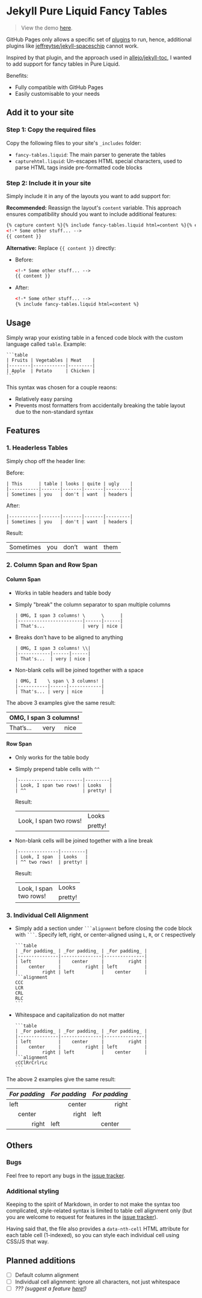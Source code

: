 # Jekyll Pure Liquid Fancy Tables

> View the demo [here](https://richdom2185.github.io/jekyll-fancy-tables).

GitHub Pages only allows a specific set of [plugins](https://pages.github.com/versions/) to run, hence, additional plugins like [jeffreytse/jekyll-spaceschip](https://github.com/jeffreytse/jekyll-spaceship) cannot work.

Inspired by that plugin, and the approach used in [allejo/jekyll-toc](https://github.com/allejo/jekyll-toc), I wanted to add support for fancy tables in Pure Liquid.

Benefits:

* Fully compatible with GitHub Pages
* Easily customisable to your needs

## Add it to your site

### Step 1: Copy the required files

Copy the following files to your site's `_includes` folder:

* `fancy-tables.liquid`: The main parser to generate the tables
* `capturehtml.liquid`: Un-escapes HTML special characters, used to parse HTML tags inside pre-formatted code blocks

### Step 2: Include it in your site

Simply include it in any of the layouts you want to add support for:

**Recommended:** Reassign the layout's `content` variable. This approach ensures compatibility should you want to include additional features:

```html
{% capture content %}{% include fancy-tables.liquid html=content %}{% endcapture %}
<!-* Some other stuff... -->
{{ content }}
```

**Alternative:** Replace `{{ content }}` directly:

* Before:

  ```html
  <!-* Some other stuff... -->
  {{ content }}
  ```

* After:

  ```html
  <!-* Some other stuff... -->
  {% include fancy-tables.liquid html=content %}
  ```

## Usage

Simply wrap your existing table in a fenced code block with the custom language called `table`. Example:

    ```table
    | Fruits | Vegetables | Meat    |
    |--------|------------|---------|
    | Apple  | Potato     | Chicken |
    ```

This syntax was chosen for a couple reaons:

* Relatively easy parsing
* Prevents most formatters from accidentally breaking the table layout due to the non-standard syntax

## Features

### 1. Headerless Tables

Simply chop off the header line:

Before:

```text
| This      | table | looks | quite | ugly    |
|-----------|-------|-------|-------|---------|
| Sometimes | you   | don't | want  | headers |
```

After:

```text
|-----------|-------|-------|-------|---------|
| Sometimes | you   | don't | want  | headers |
```

Result:

<table>
  <tbody>
    <tr>
      <td colspan="1" rowspan="1" data-nth-cell="1" align="left">Sometimes</td>
      <td colspan="1" rowspan="1" data-nth-cell="2" align="left">you</td>
      <td colspan="1" rowspan="1" data-nth-cell="3" align="left">don’t</td>
      <td colspan="1" rowspan="1" data-nth-cell="4" align="left">want</td>
      <td colspan="1" rowspan="1" data-nth-cell="5" align="left">them</td>
    </tr>
  </tbody>
</table>

### 2. Column Span and Row Span

#### Column Span

* Works in table headers and table body
* Simply "break" the column separator to span multiple columns

  ```text
  | OMG, I span 3 columns! \      \      |
  |------------------------|------|------|
  | That's...              | very | nice |
  ```

* Breaks don't have to be aligned to anything

  ```text
  | OMG, I span 3 columns! \\|
  |------------|------|------|
  | That's...  | very | nice |
  ```

* Non-blank cells will be joined together with a space

  ```text
  | OMG, I    \ span \ 3 columns! |
  |-----------|------|------------|
  | That's... | very | nice       |
  ```

The above 3 examples give the same result:

<table>
  <thead>
    <tr>
      <th colspan="3" data-nth-cell="1" align="left">OMG, I span 3 columns!</th>
    </tr>
  </thead>
  <tbody>
    <tr>
      <td colspan="1" rowspan="1" data-nth-cell="2" align="left">That’s…</td>
      <td colspan="1" rowspan="1" data-nth-cell="3" align="left">very</td>
      <td colspan="1" rowspan="1" data-nth-cell="4" align="left">nice</td>
    </tr>
  </tbody>
</table>

#### Row Span

* Only works for the table body

* Simply prepend table cells with `^^`

  ```text
  |------------------------|---------|
  | Look, I span two rows! | Looks   |
  | ^^                     | pretty! |
  ```

  Result:

  <table>
    <tbody>
      <tr>
        <td colspan="1" rowspan="2" data-nth-cell="1" align="left">Look, I span two rows!</td>
        <td colspan="1" rowspan="1" data-nth-cell="2" align="left">Looks</td>
      </tr>
      <tr>
        <td colspan="1" rowspan="1" data-nth-cell="3" align="left">pretty!</td>
      </tr>
    </tbody>
  </table>

* Non-blank cells will be joined together with a line break

  ```text
  |---------------|---------|
  | Look, I span  | Looks   |
  | ^^ two rows!  | pretty! |
  ```

  Result:

  <table>
    <tbody>
      <tr>
        <td colspan="1" rowspan="2" data-nth-cell="1" align="left">Look, I span <br>two rows! </td>
        <td colspan="1" rowspan="1" data-nth-cell="2" align="left">Looks</td>
      </tr>
      <tr>
        <td colspan="1" rowspan="1" data-nth-cell="3" align="left">pretty!</td>
      </tr>
    </tbody>
  </table>

### 3. Individual Cell Alignment

* Simply add a section under `` ```alignment `` before closing the code block with `` ``` ``. Specify left, right, or center-aligned using `L`, `R`, or `C` respectively

      ```table
      | _For padding_ | _For padding_ | _For padding_ |
      |---------------|---------------|---------------|
      | left          |    center     |         right |
      |    center     |         right | left          |
      |         right | left          |    center     |
      ```alignment
      CCC
      LCR
      CRL
      RLC
      ```

* Whitespace and capitalization do not matter

      ```table
      | _For padding_ | _For padding_ | _For padding_ |
      |---------------|---------------|---------------|
      | left          |    center     |         right |
      |    center     |         right | left          |
      |         right | left          |    center     |
      ```alignment
      cCClRrCrlrLc
      ```

The above 2 examples give the same result:

<table>
  <thead>
    <tr>
      <th colspan="1" data-nth-cell="1" align="center">
        <em>For padding</em>
      </th>
      <th colspan="1" data-nth-cell="2" align="center">
        <em>For padding</em>
      </th>
      <th colspan="1" data-nth-cell="3" align="center">
        <em>For padding</em>
      </th>
    </tr>
  </thead>
  <tbody>
    <tr>
      <td colspan="1" rowspan="1" data-nth-cell="4" align="left">left</td>
      <td colspan="1" rowspan="1" data-nth-cell="5" align="right">center</td>
      <td colspan="1" rowspan="1" data-nth-cell="6" align="right">right</td>
    </tr>
    <tr>
      <td colspan="1" rowspan="1" data-nth-cell="7" align="center">center</td>
      <td colspan="1" rowspan="1" data-nth-cell="8" align="right">right</td>
      <td colspan="1" rowspan="1" data-nth-cell="9" align="left">left</td>
    </tr>
    <tr>
      <td colspan="1" rowspan="1" data-nth-cell="10" align="right">right</td>
      <td colspan="1" rowspan="1" data-nth-cell="11" align="left">left</td>
      <td colspan="1" rowspan="1" data-nth-cell="12" align="center">center</td>
    </tr>
  </tbody>
</table>

## Others

### Bugs

Feel free to report any bugs in the [issue tracker](https://github.com/RichDom2185/jekyll-fancy-tables/issues).

### Additional styling

Keeping to the spirit of Markdown, in order to not make the syntax too complicated, style-related syntax is limited to table cell alignment only (but you are welcome to request for features in the [issue tracker](https://github.com/RichDom2185/jekyll-fancy-tables/issues)).

Having said that, the file also provides a `data-nth-cell` HTML attribute for each table cell (1-indexed), so you can style each individual cell using CSS/JS that way.

## Planned additions

* [ ] Default column alignment
* [ ] Individual cell alignment: ignore all characters, not just whitespace
* [ ] _??? (suggest a feature [here!](https://github.com/RichDom2185/jekyll-fancy-tables/issues))_
